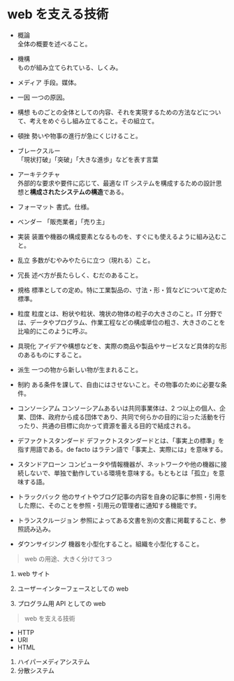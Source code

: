 # web を支える技術

- 概論  
  全体の概要を述べること。

- 機構  
  ものが組み立てられている、しくみ。

- メディア
  手段。媒体。

- 一因
  一つの原因。

- 構想
  ものごとの全体としての内容、それを実現するための方法などについて、考えをめぐらし組み立てること。その組立て。

- 頓挫
  勢いや物事の進行が急にくじけること。

- ブレークスルー  
  「現状打破」「突破」「大きな進歩」などを表す言葉

- アーキテクチャ  
  外部的な要求や要件に応じて、最適な IT システムを構成するための設計思想と**構成されたシステムの構造**である。

- フォーマット
  書式。仕様。

- ベンダー
  「販売業者」「売り主」

- 実装
  装置や機器の構成要素となるものを、すぐにも使えるように組み込むこと。

- 乱立
  多数がむやみやたらに立つ（現れる）こと。

- 冗長
  述べ方が長たらしく、むだのあること。

- 規格
  標準としての定め。特に工業製品の、寸法・形・質などについて定めた標準。

- 粒度
  粒度とは、粉状や粒状、塊状の物体の粒子の大きさのこと。IT 分野では、データやプログラム、作業工程などの構成単位の粗さ、大きさのことを比喩的にこのように呼ぶ。

- 具現化
  アイデアや構想などを、実際の商品や製品やサービスなど具体的な形のあるものにすること。

- 派生
  一つの物から新しい物が生まれること。

- 制約
  ある条件を課して、自由にはさせないこと。その物事のために必要な条件。

- コンソーシアム
  コンソーシアムあるいは共同事業体は、2 つ以上の個人、企業、団体、政府から成る団体であり、共同で何らかの目的に沿った活動を行ったり、共通の目標に向かって資源を蓄える目的で結成される。

- デファクトスタンダード
  デファクトスタンダードとは、「事実上の標準」を指す用語である。de facto はラテン語で「事実上、実際には」を意味する。

- スタンドアローン
  コンピュータや情報機器が、ネットワークや他の機器に接続しないで、単独で動作している環境を意味する。もともとは「孤立」を意味する語。

- トラックバック
  他のサイトやブログ記事の内容を自身の記事に参照・引用をした際に、そのことを参照・引用元の管理者に通知する機能です。

- トランスクルージョン
  参照によってある文書を別の文書に掲載すること、参照読み込み。

- ダウンサイジング
  機器を小型化すること。組織を小型化すること。

> web の用途、大きく分けて３つ

1. web サイト

1. ユーザーインターフェースとしての web

1. プログラム用 API としての web

> web を支える技術

- HTTP
- URI
- HTML

1. ハイパーメディアシステム
1. 分散システム
